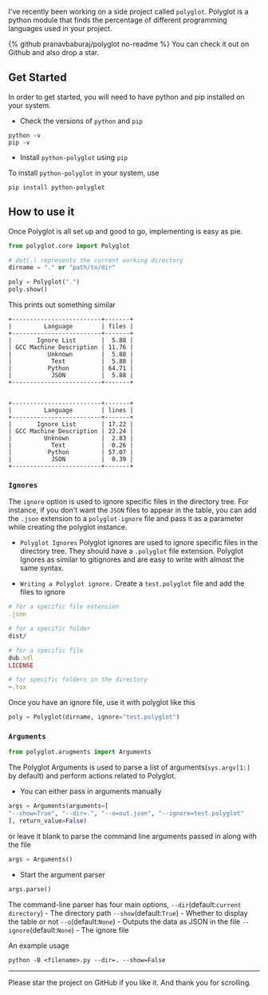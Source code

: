 I've recently been working on a side project called `polyglot`. Polyglot is a python module that finds the percentage of different programming languages used in your project.

{% github pranavbaburaj/polyglot no-readme %}
You can check it out on Github and also drop a star.

## Get Started
In order to get started, you will need to have python and pip installed on your system.

 - Check the versions of `python` and `pip`
```
python -v
pip -v
```
 - Install `python-polyglot` using `pip`

To install `python-polyglot` in your system, use
```
pip install python-polyglot
```

## How to use it
Once Polyglot is all set up and good to go, implementing is easy as pie.
```python
from polyglot.core import Polyglot

# dot(.) represents the current working directory
dirname = "." or "path/to/dir"

poly = Polyglot(".")
poly.show()

```
This prints out something similar
```
+-------------------------+-------+
|         Language        | files |
+-------------------------+-------+
|       Ignore List       |  5.88 |
| GCC Machine Description | 11.76 |
|          Unknown        |  5.88 |
|           Text          |  5.88 |
|          Python         | 64.71 |
|           JSON          |  5.88 |
+-------------------------+-------+


+-------------------------+-------+
|         Language        | lines |
+-------------------------+-------+
|       Ignore List       | 17.22 |
| GCC Machine Description | 22.24 |
|         Unknown         |  2.83 |
|           Text          |  0.26 |
|          Python         | 57.07 |
|           JSON          |  0.39 |
+-------------------------+-------+
```

### `Ignores`
The `ignore` option is used to ignore specific files in the directory tree. For instance, if you don't want the `JSON` files to appear in the table, you can add the `.json` extension to a `polyglot-ignore` file and pass it as a parameter while creating the polyglot instance.

 - `Polyglot Ignores`
    Polyglot ignores are used to ignore 
    specific files in the directory tree. They 
    should have a `.polyglot` file extension.
    Polyglot Ignores as similar to gitignores 
    and are easy to write with almost the same 
    syntax. 
    
 - `Writing a Polyglot ignore.`
    Create a `test.polyglot` file and add the 
    files to ignore
```rb
# for a specific file extension
.json

# for a specific folder
dist/

# for a specific file
dub.sdl
LICENSE

# for specific folders in the directory
~.tox
```  
Once you have an ignore file, use it with polyglot like this
```python
poly = Polyglot(dirname, ignore="test.polyglot")
```

### `Arguments`
```python
from polyglot.arugments import Arguments
```
The Polyglot Arguments is used to parse a list of arguments(`sys.argv[1:]` by default) and perform actions related to Polyglot. 

 - You can either pass in arguments manually 
```python
args = Arguments(arguments=[
"--show=True", "--dir=.", "--o=out.json", "--ignore=test.polyglot"
], return_value=False)
```
or leave it blank to parse the command line arguments passed in along with the file
```python
args = Arguments()
```


 - Start the argument parser
```python
args.parse()
```

The command-line parser has four main options,
`--dir`(default:`current directory`) - The directory path
`--show`(default:`True`) - Whether to display the table or not
`--o`(default:`None`) - Outputs the data as JSON in the file
`--ignore`(default:`None`) - The ignore file

An example usage
```]
python -B <filename>.py --dir=. --show=False
```

<hr>

Please star the project on GitHub if you like it. And thank you for scrolling.
